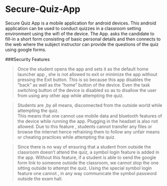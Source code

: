 # Secure-Quiz-App
Secure Quiz App is a mobile application for android  devices. 
This android application can be used to conduct quizzes in a classroom setting environment  using the wifi of the device. 
The App. asks the candidate to fill-in a short form consisting of basic personal details and then connects to the web where the subject instructor can provide the questions of the quiz using google forms.

###Security Features
>Once the student opens the app and sets it as the default home launcher app , 
she is not allowed to exit or minimize the app without pressing the Exit button. 
This is so because this app disables the “back” as well as the “home” button of the device. 
Even the task switching button of the device is disabled so as to disallow the user from using any other app while attempting the quiz.

>Students are ,by all means, disconnected from the outside world while attempting the quiz.  
This means that one cannot use mobile data and bluetooth features of the device while running the app. 
Plugging in the headset is also not allowed. Due to this feature , 
students cannot transfer any files or browse the internet hence refraining them to follow any unfair means or 
cheating practices while attempting the quiz.

>Since there is no way of ensuring that a student  from outside the classroom doesn’t attend the quiz, 
a symbol login feature is added in the app. 
Without this feature, if a student is able to send the google form link to someone outside the classroom, 
we cannot stop the one sitting outside to attempt the quiz. Using the special symbol login feature one cannot , 
in any way communicate the symbol password outside the exam hall.
